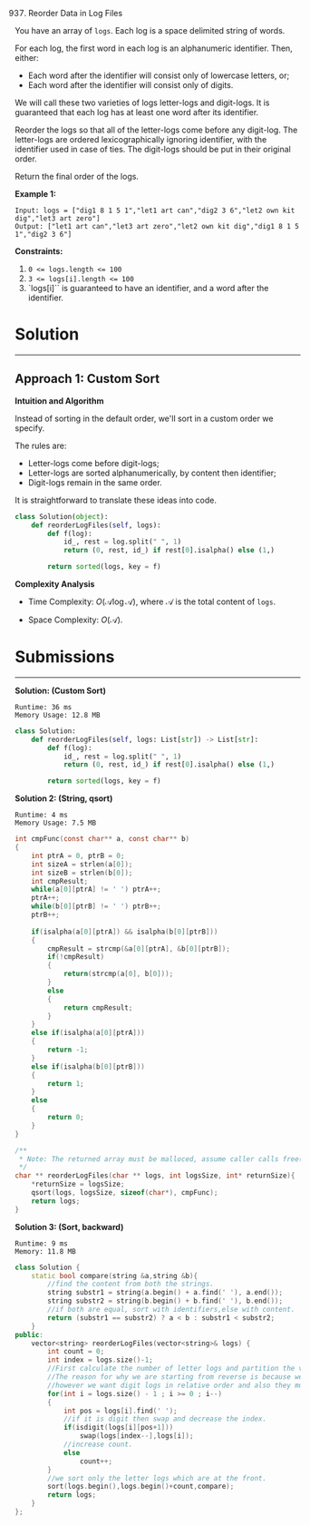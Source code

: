 937. Reorder Data in Log Files

You have an array of `logs`.  Each log is a space delimited string of words.

For each log, the first word in each log is an alphanumeric identifier.  Then, either:

* Each word after the identifier will consist only of lowercase letters, or;
* Each word after the identifier will consist only of digits.

We will call these two varieties of logs letter-logs and digit-logs.  It is guaranteed that each log has at least one word after its identifier.

Reorder the logs so that all of the letter-logs come before any digit-log.  The letter-logs are ordered lexicographically ignoring identifier, with the identifier used in case of ties.  The digit-logs should be put in their original order.

Return the final order of the logs.

 

**Example 1:**
```
Input: logs = ["dig1 8 1 5 1","let1 art can","dig2 3 6","let2 own kit dig","let3 art zero"]
Output: ["let1 art can","let3 art zero","let2 own kit dig","dig1 8 1 5 1","dig2 3 6"]
```

**Constraints:**

1. `0 <= logs.length <= 100`
1. `3 <= logs[i].length <= 100`
1. `logs[i]`` is guaranteed to have an identifier, and a word after the identifier.

# Solution
---
## Approach 1: Custom Sort
**Intuition and Algorithm**

Instead of sorting in the default order, we'll sort in a custom order we specify.

The rules are:

* Letter-logs come before digit-logs;
* Letter-logs are sorted alphanumerically, by content then identifier;
* Digit-logs remain in the same order.

It is straightforward to translate these ideas into code.

```python
class Solution(object):
    def reorderLogFiles(self, logs):
        def f(log):
            id_, rest = log.split(" ", 1)
            return (0, rest, id_) if rest[0].isalpha() else (1,)

        return sorted(logs, key = f)
```

**Complexity Analysis**

* Time Complexity: $O(\mathcal{A}\log \mathcal{A})$, where $\mathcal{A}$ is the total content of `logs`.

* Space Complexity: $O(\mathcal{A})$.

# Submissions
---
**Solution: (Custom Sort)**
```
Runtime: 36 ms
Memory Usage: 12.8 MB
```
```python
class Solution:
    def reorderLogFiles(self, logs: List[str]) -> List[str]:
        def f(log):
            id_, rest = log.split(" ", 1)
            return (0, rest, id_) if rest[0].isalpha() else (1,)

        return sorted(logs, key = f)
```

**Solution 2: (String, qsort)**
```
Runtime: 4 ms
Memory Usage: 7.5 MB
```
```c
int cmpFunc(const char** a, const char** b)
{
    int ptrA = 0, ptrB = 0;
    int sizeA = strlen(a[0]);
    int sizeB = strlen(b[0]);
    int cmpResult;
    while(a[0][ptrA] != ' ') ptrA++;
    ptrA++;
    while(b[0][ptrB] != ' ') ptrB++;
    ptrB++;
    
    if(isalpha(a[0][ptrA]) && isalpha(b[0][ptrB]))
    {
        cmpResult = strcmp(&a[0][ptrA], &b[0][ptrB]);
        if(!cmpResult)
        {
            return(strcmp(a[0], b[0]));
        }
        else
        {
            return cmpResult;
        }
    }
    else if(isalpha(a[0][ptrA]))
    {
        return -1;
    }
    else if(isalpha(b[0][ptrB]))
    {
        return 1;
    }
    else
    {
        return 0;
    }
}

/**
 * Note: The returned array must be malloced, assume caller calls free().
 */
char ** reorderLogFiles(char ** logs, int logsSize, int* returnSize){
    *returnSize = logsSize;
    qsort(logs, logsSize, sizeof(char*), cmpFunc);
    return logs;
}
```

**Solution 3: (Sort, backward)**
```
Runtime: 9 ms
Memory: 11.8 MB
```
```c++
class Solution {
    static bool compare(string &a,string &b){
        //find the content from both the strings.
        string substr1 = string(a.begin() + a.find(' '), a.end());
        string substr2 = string(b.begin() + b.find(' '), b.end());
		//if both are equal, sort with identifiers,else with content.
        return (substr1 == substr2) ? a < b : substr1 < substr2;
    }
public:
    vector<string> reorderLogFiles(vector<string>& logs) {
        int count = 0;
        int index = logs.size()-1;
		//First calculate the number of letter logs and partition the vector.
		//The reason for why we are starting from reverse is because we don't care about relative ordering of letter logs,
		//however we want digit logs in relative order and also they must be at the rear.
        for(int i = logs.size() - 1 ; i >= 0 ; i--)
        {
            int pos = logs[i].find(' ');
			//if it is digit then swap and decrease the index.
            if(isdigit(logs[i][pos+1]))
                swap(logs[index--],logs[i]);
			//increase count.
            else
                count++;
        }
		//we sort only the letter logs which are at the front.
        sort(logs.begin(),logs.begin()+count,compare);
        return logs;
    }
};
```
